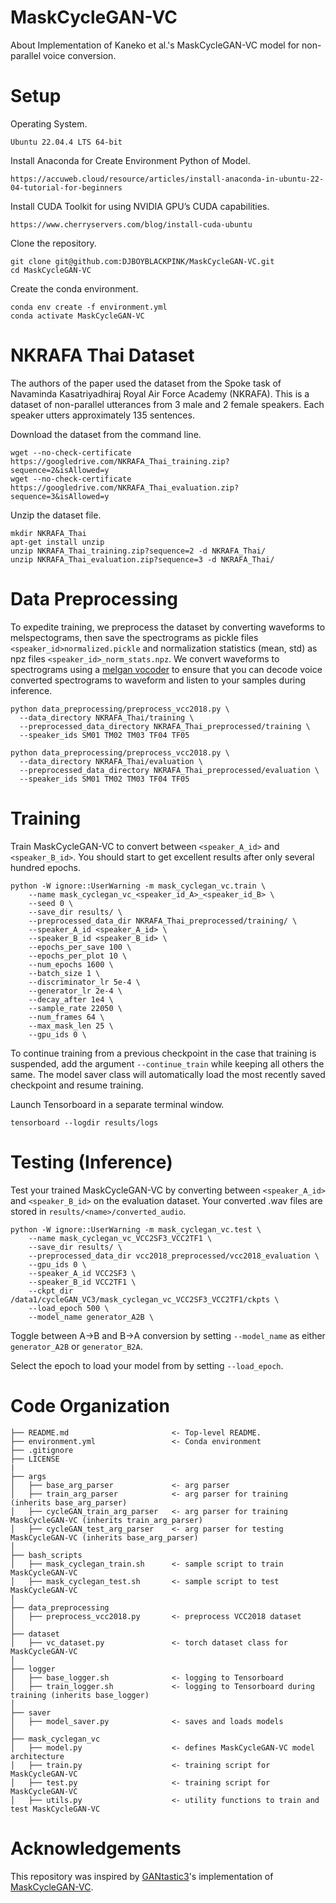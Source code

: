 # MaskCycleGAN-VC
About  Implementation of Kaneko et al.'s MaskCycleGAN-VC model for non-parallel voice conversion.


# Setup

Operating System.

```
Ubuntu 22.04.4 LTS 64-bit
```

Install Anaconda for Create Environment Python of Model.

```
https://accuweb.cloud/resource/articles/install-anaconda-in-ubuntu-22-04-tutorial-for-beginners
```

Install CUDA Toolkit for using NVIDIA GPU’s CUDA capabilities.

```
https://www.cherryservers.com/blog/install-cuda-ubuntu
```

Clone the repository.

```
git clone git@github.com:DJBOYBLACKPINK/MaskCycleGAN-VC.git
cd MaskCycleGAN-VC
```

Create the conda environment.
```
conda env create -f environment.yml
conda activate MaskCycleGAN-VC
```

# NKRAFA Thai Dataset

The authors of the paper used the dataset from the Spoke task of Navaminda Kasatriyadhiraj Royal Air Force Academy (NKRAFA). This is a dataset of non-parallel utterances from 3 male and 2 female speakers. Each speaker utters approximately 135 sentences.

Download the dataset from the command line.
```
wget --no-check-certificate https://googledrive.com/NKRAFA_Thai_training.zip?sequence=2&isAllowed=y
wget --no-check-certificate https://googledrive.com/NKRAFA_Thai_evaluation.zip?sequence=3&isAllowed=y
```

Unzip the dataset file.
```
mkdir NKRAFA_Thai
apt-get install unzip
unzip NKRAFA_Thai_training.zip?sequence=2 -d NKRAFA_Thai/
unzip NKRAFA_Thai_evaluation.zip?sequence=3 -d NKRAFA_Thai/
```

# Data Preprocessing

To expedite training, we preprocess the dataset by converting waveforms to melspectograms, then save the spectrograms as pickle files `<speaker_id>normalized.pickle` and normalization statistics (mean, std) as npz files `<speaker_id>_norm_stats.npz`. We convert waveforms to spectrograms using a [melgan vocoder](https://github.com/descriptinc/melgan-neurips) to ensure that you can decode voice converted spectrograms to waveform and listen to your samples during inference.

```
python data_preprocessing/preprocess_vcc2018.py \
  --data_directory NKRAFA_Thai/training \
  --preprocessed_data_directory NKRAFA_Thai_preprocessed/training \
  --speaker_ids SM01 TM02 TM03 TF04 TF05
```

```
python data_preprocessing/preprocess_vcc2018.py \
  --data_directory NKRAFA_Thai/evaluation \
  --preprocessed_data_directory NKRAFA_Thai_preprocessed/evaluation \
  --speaker_ids SM01 TM02 TM03 TF04 TF05
```

# Training

Train MaskCycleGAN-VC to convert between `<speaker_A_id>` and `<speaker_B_id>`. You should start to get excellent results after only several hundred epochs.
```
python -W ignore::UserWarning -m mask_cyclegan_vc.train \
    --name mask_cyclegan_vc_<speaker_id_A>_<speaker_id_B> \
    --seed 0 \
    --save_dir results/ \
    --preprocessed_data_dir NKRAFA_Thai_preprocessed/training/ \
    --speaker_A_id <speaker_A_id> \
    --speaker_B_id <speaker_B_id> \
    --epochs_per_save 100 \
    --epochs_per_plot 10 \
    --num_epochs 1600 \
    --batch_size 1 \
    --discriminator_lr 5e-4 \
    --generator_lr 2e-4 \
    --decay_after 1e4 \
    --sample_rate 22050 \
    --num_frames 64 \
    --max_mask_len 25 \
    --gpu_ids 0 \
```

To continue training from a previous checkpoint in the case that training is suspended, add the argument `--continue_train` while keeping all others the same. The model saver class will automatically load the most recently saved checkpoint and resume training.

Launch Tensorboard in a separate terminal window.
```
tensorboard --logdir results/logs
```

# Testing (Inference)

Test your trained MaskCycleGAN-VC by converting between `<speaker_A_id>` and `<speaker_B_id>` on the evaluation dataset. Your converted .wav files are stored in `results/<name>/converted_audio`.

```
python -W ignore::UserWarning -m mask_cyclegan_vc.test \
    --name mask_cyclegan_vc_VCC2SF3_VCC2TF1 \
    --save_dir results/ \
    --preprocessed_data_dir vcc2018_preprocessed/vcc2018_evaluation \
    --gpu_ids 0 \
    --speaker_A_id VCC2SF3 \
    --speaker_B_id VCC2TF1 \
    --ckpt_dir /data1/cycleGAN_VC3/mask_cyclegan_vc_VCC2SF3_VCC2TF1/ckpts \
    --load_epoch 500 \
    --model_name generator_A2B \
```

Toggle between A->B and B->A conversion by setting `--model_name` as either `generator_A2B` or `generator_B2A`.

Select the epoch to load your model from by setting `--load_epoch`.


# Code Organization
```
├── README.md                       <- Top-level README.
├── environment.yml                 <- Conda environment
├── .gitignore
├── LICENSE
|
├── args
│   ├── base_arg_parser             <- arg parser
│   ├── train_arg_parser            <- arg parser for training (inherits base_arg_parser)
│   ├── cycleGAN_train_arg_parser   <- arg parser for training MaskCycleGAN-VC (inherits train_arg_parser)
│   ├── cycleGAN_test_arg_parser    <- arg parser for testing MaskCycleGAN-VC (inherits base_arg_parser)
│
├── bash_scripts
│   ├── mask_cyclegan_train.sh      <- sample script to train MaskCycleGAN-VC
│   ├── mask_cyclegan_test.sh       <- sample script to test MaskCycleGAN-VC
│
├── data_preprocessing
│   ├── preprocess_vcc2018.py       <- preprocess VCC2018 dataset
│
├── dataset
│   ├── vc_dataset.py               <- torch dataset class for MaskCycleGAN-VC
│
├── logger
│   ├── base_logger.sh              <- logging to Tensorboard
│   ├── train_logger.sh             <- logging to Tensorboard during training (inherits base_logger)
│
├── saver
│   ├── model_saver.py              <- saves and loads models
│
├── mask_cyclegan_vc
│   ├── model.py                    <- defines MaskCycleGAN-VC model architecture
│   ├── train.py                    <- training script for MaskCycleGAN-VC
│   ├── test.py                     <- training script for MaskCycleGAN-VC
│   ├── utils.py                    <- utility functions to train and test MaskCycleGAN-VC

```

# Acknowledgements
This repository was inspired by [GANtastic3](https://github.com/GANtastic3)'s implementation of [MaskCycleGAN-VC](https://github.com/GANtastic3/MaskCycleGAN-VC).

